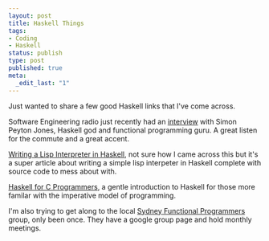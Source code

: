```yaml
--- 
layout: post
title: Haskell Things
tags: 
- Coding
- Haskell
status: publish
type: post
published: true
meta: 
  _edit_last: "1"
---
```

Just wanted to share a few good Haskell links that I've come across.

Software Engineering radio just recently had an <a href="http://www.se-radio.net/podcast/2008-08/episode-108-simon-peyton-jones-functional-programming-and-haskell">interview</a> with Simon
Peyton Jones, Haskell god and functional programming guru. A great listen for the commute and a great accent.


<a href="http://www.defmacro.org/ramblings/lisp-in-haskell.html">Writing a Lisp Interpreter in Haskell</a>, not sure how I came across this but it's a super article about writing a simple lisp interpeter in Haskell complete with source code to mess about with.


<a href="http://www.haskell.org/~pairwise/intro/intro.html">Haskell for C Programmers</a>, a gentle introduction to Haskell for those more familar with the imperative model of programming.


I'm also trying to get along to the local <a href="http://groups.google.com.au/group/fp-syd">Sydney Functional Programmers</a> group, only been once. They have a google group page and hold monthly meetings.

